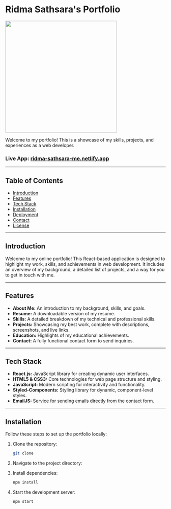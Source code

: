 # Ridma Sathsara's Portfolio
<p><a href="https://github.com/Ridma-Sathsara"><img src="https://skillicons.dev/icons?i=react,js,html,css,firebase,vscode,github" width=350></a></p>

Welcome to my portfolio! This is a showcase of my skills, projects, and experiences as a web developer.

### Live App: [ridma-sathsara-me.netlify.app](https://ridma-sathsara-me.netlify.app)
---

## Table of Contents
- [Introduction](#introduction)
- [Features](#features)
- [Tech Stack](#tech-stack)
- [Installation](#installation)
- [Deployment](#deployment)
- [Contact](#contact)
- [License](#license)

---

## Introduction
Welcome to my online portfolio! This React-based application is designed to highlight my work, skills, and achievements in web development. It includes an overview of my background, a detailed list of projects, and a way for you to get in touch with me.

---

## Features
- **About Me:** An introduction to my background, skills, and goals.
- **Resume:** A downloadable version of my resume.
- **Skills:** A detailed breakdown of my technical and professional skills.
- **Projects:** Showcasing my best work, complete with descriptions, screenshots, and live links.
- **Education:** Highlights of my educational achievements.
- **Contact:** A fully functional contact form to send inquiries.

---

## Tech Stack
- **React.js:** JavaScript library for creating dynamic user interfaces.
- **HTML5 & CSS3:** Core technologies for web page structure and styling.
- **JavaScript:** Modern scripting for interactivity and functionality.
- **Styled-Components:** Styling library for dynamic, component-level styles.
- **EmailJS:** Service for sending emails directly from the contact form.

---

## Installation
Follow these steps to set up the portfolio locally:

1. Clone the repository:  
   ```bash
   git clone 

2. Navigate to the project directory:

3. Install dependencies:
   ```bash
   npm install

4. Start the development server:   
   ```bash
   npm start
